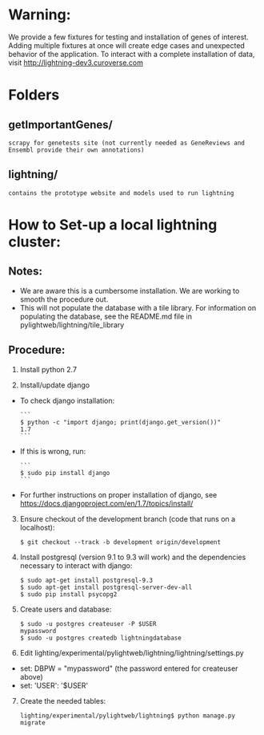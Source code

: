 Warning:
=======================
We provide a few fixtures for testing and installation of genes of interest. Adding multiple fixtures at once will create edge cases and unexpected behavior of the application. To interact with a complete installation of data, visit http://lightning-dev3.curoverse.com


Folders
=======================

## getImportantGenes/ 
	scrapy for genetests site (not currently needed as GeneReviews and Ensembl provide their own annotations)

## lightning/
	contains the prototype website and models used to run lightning

How to Set-up a local lightning cluster:
=======================
## Notes: 
* We are aware this is a cumbersome installation. We are working to smooth the procedure out. 
* This will not populate the database with a tile library. For information on populating the database, see the README.md file in pylightweb/lightning/tile_library

## Procedure:
1.	Install python 2.7

2.	Install/update django
  * To check django installation:

		```
		$ python -c "import django; print(django.get_version())"
		1.7
		```
  * If this is wrong, run:

		```
		$ sudo pip install django
		```
  * For further instructions on proper installation of django, see <https://docs.djangoproject.com/en/1.7/topics/install/>

3.	Ensure checkout of the development branch (code that runs on a localhost): 

		$ git checkout --track -b development origin/development
4.	Install postgresql (version 9.1 to 9.3 will work) and the dependencies necessary to interact with django:

		$ sudo apt-get install postgresql-9.3
		$ sudo apt-get install postgresql-server-dev-all
		$ sudo pip install psycopg2
5.	Create users and database:

		$ sudo -u postgres createuser -P $USER
		mypassword
		$ sudo -u postgres createdb lightningdatabase
6.	Edit lighting/experimental/pylightweb/lightning/lightning/settings.py
  * set: DBPW = "mypassword" (the password entered for createuser above)
  * set: 'USER': '$USER'

7.	Create the needed tables:

		lighting/experimental/pylightweb/lightning$ python manage.py migrate

